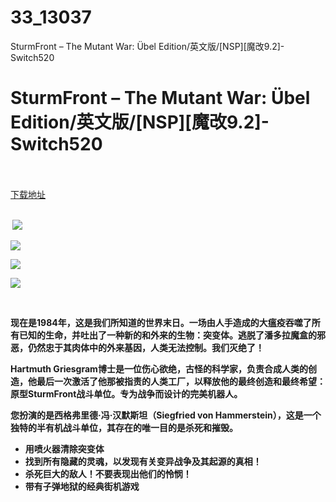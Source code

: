 # 33_13037
SturmFront – The Mutant War: Übel Edition/英文版/[NSP][魔改9.2]-Switch520
# SturmFront – The Mutant War: Übel Edition/英文版/[NSP][魔改9.2]-Switch520
 <br/></br>
[下载地址](https://www.switch520.cc/article/13037 "下载地址")
<br/></br>

<p><strong>&nbsp;<img src="https://www.switch520.cc/muke_img/upload_art_editor_20210429-1_a90d870d7efcc01b33a194caa1bb069f.jpg"> </strong></p>
<p><strong><img src="https://www.switch520.cc/muke_img/upload_art_editor_20210429-1_21ecbd4e937bd0b6d968d3da7c768e83.jpg"></strong></p>
<p><strong><img src="https://www.switch520.cc/muke_img/upload_art_editor_20210429-1_c14bd80876819df0323a4de656f6f2ae.jpg"></strong></p>
<p><strong><img src="https://www.switch520.cc/muke_img/upload_art_editor_20210429-1_b7dd7e5c5d0b2f3b8dcea3c119956975.jpg"></strong></p>
<p><strong>&nbsp;</strong></p>
<p><strong>现在是1984年，这是我们所知道的世界末日。一场由人手造成的大瘟疫吞噬了所有已知的生命，并吐出了一种新的和外来的生物：突变体。逃脱了潘多拉魔盒的邪恶，仍然忠于其肉体中的外来基因，人类无法控制。我们灭绝了！</strong></p>
<p><strong>Hartmuth Griesgram博士是一位伤心欲绝，古怪的科学家，负责合成人类的创造，他最后一次激活了他那被指责的人类工厂，以释放他的最终创造和最终希望：原型SturmFront战斗单位。专为战争而设计的完美机器人。</strong></p>
<p><strong>您扮演的是西格弗里德·冯·汉默斯坦（Siegfried von Hammerstein），这是一个独特的半有机战斗单位，其存在的唯一目的是杀死和摧毁。</strong></p>
<ul>
<li><strong>用喷火器清除突变体</strong></li>
<li><strong>找到所有隐藏的灵魂，以发现有关变异战争及其起源的真相！</strong></li>
<li><strong>杀死巨大的敌人！不要表现出他们的怜悯！</strong></li>
<li><strong>带有子弹地狱的经典街机游戏</strong></li>
</ul>
